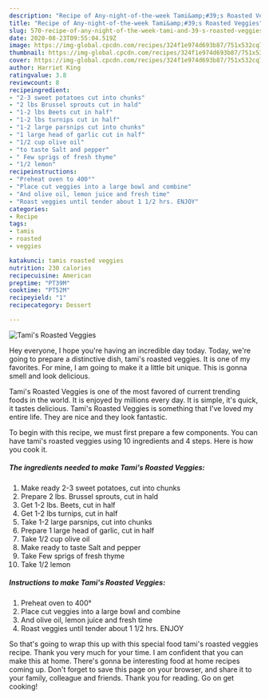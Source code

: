 ```yaml
---
description: "Recipe of Any-night-of-the-week Tami&amp;#39;s Roasted Veggies"
title: "Recipe of Any-night-of-the-week Tami&amp;#39;s Roasted Veggies"
slug: 570-recipe-of-any-night-of-the-week-tami-and-39-s-roasted-veggies
date: 2020-08-23T09:55:04.519Z
image: https://img-global.cpcdn.com/recipes/324f1e974d693b87/751x532cq70/tamis-roasted-veggies-recipe-main-photo.jpg
thumbnail: https://img-global.cpcdn.com/recipes/324f1e974d693b87/751x532cq70/tamis-roasted-veggies-recipe-main-photo.jpg
cover: https://img-global.cpcdn.com/recipes/324f1e974d693b87/751x532cq70/tamis-roasted-veggies-recipe-main-photo.jpg
author: Harriet King
ratingvalue: 3.8
reviewcount: 8
recipeingredient:
- "2-3 sweet potatoes cut into chunks"
- "2 lbs Brussel sprouts cut in hald"
- "1-2 lbs Beets cut in half"
- "1-2 lbs turnips cut in half"
- "1-2 large parsnips cut into chunks"
- "1 large head of garlic cut in half"
- "1/2 cup olive oil"
- "to taste Salt and pepper"
- " Few sprigs of fresh thyme"
- "1/2 lemon"
recipeinstructions:
- "Preheat oven to 400°"
- "Place cut veggies into a large bowl and combine"
- "And olive oil, lemon juice and fresh time"
- "Roast veggies until tender about 1 1/2 hrs. ENJOY"
categories:
- Recipe
tags:
- tamis
- roasted
- veggies

katakunci: tamis roasted veggies 
nutrition: 230 calories
recipecuisine: American
preptime: "PT39M"
cooktime: "PT52M"
recipeyield: "1"
recipecategory: Dessert

---
```



![Tami&#39;s Roasted Veggies](https://img-global.cpcdn.com/recipes/324f1e974d693b87/751x532cq70/tamis-roasted-veggies-recipe-main-photo.jpg)

Hey everyone, I hope you're having an incredible day today. Today, we're going to prepare a distinctive dish, tami&#39;s roasted veggies. It is one of my favorites. For mine, I am going to make it a little bit unique. This is gonna smell and look delicious.

Tami&#39;s Roasted Veggies is one of the most favored of current trending foods in the world. It is enjoyed by millions every day. It is simple, it's quick, it tastes delicious. Tami&#39;s Roasted Veggies is something that I've loved my entire life. They are nice and they look fantastic.




To begin with this recipe, we must first prepare a few components. You can have tami&#39;s roasted veggies using 10 ingredients and 4 steps. Here is how you cook it.

<!--inarticleads1-->

##### The ingredients needed to make Tami&#39;s Roasted Veggies:

1. Make ready 2-3 sweet potatoes, cut into chunks
1. Prepare 2 lbs. Brussel sprouts, cut in hald
1. Get 1-2 lbs. Beets, cut in half
1. Get 1-2 lbs turnips, cut in half
1. Take 1-2 large parsnips, cut into chunks
1. Prepare 1 large head of garlic, cut in half
1. Take 1/2 cup olive oil
1. Make ready to taste Salt and pepper
1. Take  Few sprigs of fresh thyme
1. Take 1/2 lemon




<!--inarticleads2-->

##### Instructions to make Tami&#39;s Roasted Veggies:

1. Preheat oven to 400°
1. Place cut veggies into a large bowl and combine
1. And olive oil, lemon juice and fresh time
1. Roast veggies until tender about 1 1/2 hrs. ENJOY




So that's going to wrap this up with this special food tami&#39;s roasted veggies recipe. Thank you very much for your time. I am confident that you can make this at home. There's gonna be interesting food at home recipes coming up. Don't forget to save this page on your browser, and share it to your family, colleague and friends. Thank you for reading. Go on get cooking!
